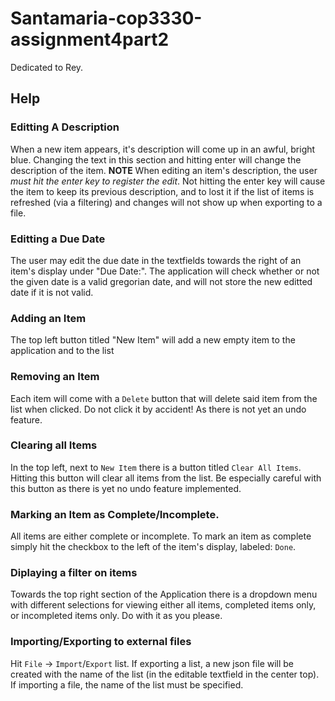 # Santamaria-cop3330-assignment4part2
Dedicated to Rey.

## Help

### Editting A Description
When a new item appears, it's description will come up in an awful, bright blue. Changing the text in this section and hitting enter will change the description of the item.
**NOTE**
When editing an item's description, the user _must hit the enter key to register the edit_. Not hitting the enter key will cause the item to keep its previous
description, and to lost it if the list of items is refreshed (via a filtering) and changes will not show up when exporting to a file.

### Editting a Due Date
The user may edit the due date in the textfields towards the right of an item's display under "Due Date:". The application will check whether or not the given
date is a valid gregorian date, and will not store the new editted date if it is not valid.

### Adding an Item
The top left button titled "New Item" will add a new empty item to the application and to the list

### Removing an Item
Each item will come with a `Delete` button that will delete said item from the list when clicked. Do not click it by accident! As there is not yet an undo feature.

### Clearing all Items
In the top left, next to `New Item` there is a button titled `Clear All Items`. Hitting this button will clear all items from the list. Be especially careful with this
button as there is yet no undo feature implemented.

### Marking an Item as Complete/Incomplete.
All items are either complete or incomplete. To mark an item as complete simply hit the checkbox to the left of the item's display, labeled: `Done`.

### Diplaying a filter on items
Towards the top right section of the Application there is a dropdown menu with different selections for viewing either all items, completed items only, or incompleted
items only. Do with it as you please.

### Importing/Exporting to external files
Hit `File` -> `Import`/`Export` list. If exporting a list, a new json file will be created with the name of the list (in the editable textfield in the center top).
If importing a file, the name of the list must be specified.
